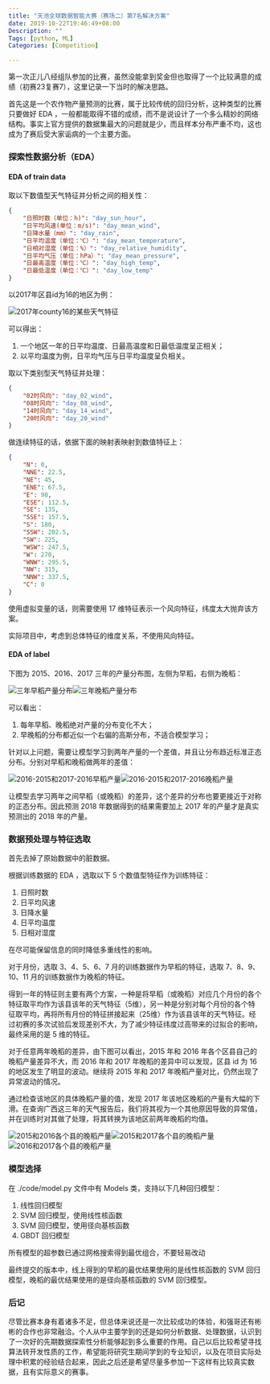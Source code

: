 ```yaml
---
title: "天池全球数据智能大赛（赛场二）第7名解决方案"
date: 2019-10-22T19:46:49+08:00
Description: ""
Tags: [python, ML]
Categories: [Competition]

---
```


第一次正儿八经组队参加的比赛，虽然没能拿到奖金但也取得了一个比较满意的成绩（初赛23复赛7），这里记录一下当时的解决思路。

首先这是一个农作物产量预测的比赛，属于比较传统的回归分析，这种类型的比赛只要做好 EDA ，一般都能取得不错的成绩，而不是说设计了一个多么精妙的网络结构。事实上官方提供的数据集最大的问题就是少，而且样本分布严重不均，这也成为了赛后受大家诟病的一个主要方面。

### 探索性数据分析（EDA）

#### EDA of train data

取以下数值型天气特征并分析之间的相关性：

```json
{
    "日照时数（单位：h)": "day_sun_hour",
    "日平均风速(单位：m/s)": "day_mean_wind",
    "日降水量（mm）": "day_rain",
    "日平均温度（单位：℃）": "day_mean_temperature",
    "日相对湿度（单位：%）": "day_relative_humidity",
    "日平均气压（单位：hPa）": "day_mean_pressure",
    "日最高温度（单位：℃）": "day_high_temp",
    "日最低温度（单位：℃）": "day_low_temp"
}
```
以2017年区县id为16的地区为例：

![2017年county16的某些天气特征](https://live.staticflickr.com/65535/48793272876_f8194965a1_z.jpg)

可以得出：

1. 一个地区一年的日平均温度、日最高温度和日最低温度呈正相关；
2. 以平均温度为例，日平均气压与日平均温度呈负相关。

取以下类别型天气特征并处理：

```json
{
    "02时风向": "day_02_wind",
    "08时风向": "day_08_wind",
    "14时风向": "day_14_wind",
    "20时风向": "day_20_wind"
}
```

做连续特征的话，依据下面的映射表映射到数值特征上：

```json
{
    "N": 0,
    "NNE": 22.5,
    "NE": 45,
    "ENE": 67.5,
    "E": 90,
    "ESE": 112.5,
    "SE": 135,
    "SSE": 157.5,
    "S": 180,
    "SSW": 202.5,
    "SW": 225,
    "WSW": 247.5,
    "W": 270,
    "WNW": 295.5,
    "NW": 315,
    "NNW": 337.5,
    "C": 0
}
```

使用虚拟变量的话，则需要使用 17 维特征表示一个风向特征，纬度太大抛弃该方案。

实际项目中，考虑到总体特征的维度关系，不使用风向特征。

#### EDA of label

下图为 2015、2016、2017 三年的产量分布图，左侧为早稻，右侧为晚稻：

![三年早稻产量分布](https://live.staticflickr.com/65535/48793328157_a193b6c824.jpg)![三年晚稻产量分布](https://live.staticflickr.com/65535/48792821458_9f5d49791e.jpg)

可以看出：

1. 每年早稻、晚稻绝对产量的分布变化不大；
2. 早晚稻的分布都近似一个右偏的高斯分布，不适合模型学习；

针对以上问题，需要让模型学习到两年产量的一个差值，并且让分布趋近标准正态分布。分别对早稻和晚稻做两年的差值：

![2016-2015和2017-2016早稻产量](https://live.staticflickr.com/65535/48793186206_9d436c4b6c.jpg)![2016-2015和2017-2016晚稻产量](https://live.staticflickr.com/65535/48793327762_a83e076304.jpg)

让模型去学习两年之间早稻（或晚稻）的差异，这个差异的分布也要更接近于对称的正态分布。因此预测 2018 年数据得到的结果需要加上 2017 年的产量才是真实预测出的 2018 年的产量。

[^1]: 对于预测差值，同样考虑过减去三年均值的情况，尽管相比于上述方案增加了训练数据，但初赛对于早稻的预测效果并不好，而且不合理，因此采用了上面的方案。
[^2]: 对于晚稻的情况，从上面右侧的图中可以看出有一个异常值大幅偏离预估的分布，这将会在数据预处理中解决。

### 数据预处理与特征选取

首先去掉了原始数据中的脏数据。

根据训练数据的 EDA ，选取以下 5 个数值型特征作为训练特征：

1. 日照时数
2. 日平均风速
3. 日降水量
4. 日平均温度
5. 日相对湿度

在尽可能保留信息的同时降低多重线性的影响。

对于月份，选取 3、4、5、6、7 月的训练数据作为早稻的特征，选取 7、8、9、10、11 月的训练数据作为晚稻的特征。

得到一年的特征则主要有两个方案，一种是将早稻（或晚稻）对应几个月份的各个特征取平均作为该县该年的天气特征（5维），另一种是分别对每个月份的各个特征取平均，再将所有月份的特征拼接起来（25维）作为该县该年的天气特征。经过初赛的多次试验后发现差别不大，为了减少特征纬度过高带来的过拟合的影响，最终采用的是 5 维的特征。

[^3]: 对于天气特征，考虑过是否需要减去天气的均值，用天气的差值做特征来分析。最终因初赛该方案的表现不够理想而放弃。对于地区差异，尝试过加入区县 id 当作地区之间的土壤差异特征，效果提升不大，同样放弃，最终只采用了原始的 5 维天气特征。

对于任意两年晚稻的差异，由下图可以看出，2015 年和 2016 年各个区县自己的晚稻产量差异不大，而 2016 年和 2017 年晚稻的差异中可以发现，区县 id 为 16 的地区发生了明显的波动。继续将 2015 年和 2017 年晚稻产量对比，仍然出现了异常波动的情况。

通过检查该地区的具体晚稻产量的值，发现 2017 年该地区晚稻的产量有大幅的下滑。在查询广西这三年的天气报告后，我们将其视为一个其他原因导致的异常值，并在训练时对其做了处理，将其转换为该地区前两年晚稻的均值。

![2015和2016各个县的晚稻产量](https://live.staticflickr.com/65535/48792821613_5f067dc7ae.jpg)![2015和2017各个县的晚稻产量](https://live.staticflickr.com/65535/48793327947_d08346fdf3.jpg)![2016和2017各个县的晚稻产量](https://live.staticflickr.com/65535/48793327877_0b9376a3e2.jpg)

### 模型选择

在 ./code/model.py 文件中有 Models 类，支持以下几种回归模型：

1. 线性回归模型
2. SVM 回归模型，使用线性核函数
3. SVM 回归模型，使用径向基核函数
4. GBDT 回归模型

所有模型的超参数已通过网格搜索得到最优组合，不要轻易改动

最终提交的版本中，线上得到的早稻的最优结果使用的是线性核函数的 SVM 回归模型，晚稻的最优结果使用的是径向基核函数的 SVM 回归模型。

### 后记

尽管比赛本身有着诸多不足，但总体来说还是一次比较成功的体验，和强哥还有彬彬的合作也非常融洽。个人从中主要学到的还是如何分析数据、处理数据，认识到了一次好的先期数据探索性分析能够起到多么重要的作用。自己以后比较希望寻找算法转开发性质的工作，希望能将研究生期间学到的专业知识，以及在项目实际处理中积累的经验结合起来，因此之后还是希望尽量多参加一下这样有比较真实数据，且有实际意义的赛事。

